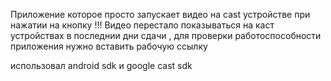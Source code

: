Приложение которое просто запускает видео на cast устройстве при нажатии на кнопку
!!! Видео перестало показываться на каст устройствах в последнии дни сдачи , для проверки работоспособности приложения нужно вставить рабочую ссылку

использовал android sdk и google cast sdk 
